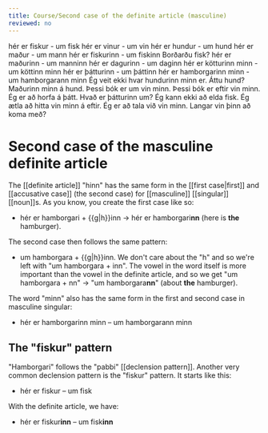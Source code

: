 ```yaml
---
title: Course/Second case of the definite article (masculine)
reviewed: no
---
```

<vocabulary>
hér er fiskur - um fisk
hér er vinur - um vin
hér er hundur - um hund
hér er maður - um mann
hér er fiskurinn - um fiskinn
Borðarðu fisk?
hér er maðurinn - um manninn
hér er dagurinn - um daginn
hér er kötturinn minn - um köttinn minn
hér er þátturinn - um þáttinn
hér er hamborgarinn minn - um hamborgarann minn
<!-- Köttinn minn langar að borða hamborgarann minn. -->
Ég veit ekki hvar hundurinn minn er.
Áttu hund?
Maðurinn minn á hund.
Þessi bók er um vin minn.
Þessi bók er eftir vin minn.
Ég er að horfa á þátt.
Hvað er þátturinn um?
Ég kann ekki að elda fisk.
Ég ætla að hitta vin minn á eftir.
Ég er að tala við vin minn.
Langar vin þinn að koma með?
</vocabulary>

# Second case of the masculine definite article

The [[definite article]] "hinn" has the same form in the [[first case|first]] and [[accusative case]] (the second case) for [[masculine]] [[singular]] [[noun]]s. As you know, you create the first case like so:
* hér er hamborgari + {{g|h}}inn -> hér er hamborgari**nn** (here is **the** hamburger).

The second case then follows the same pattern:
* um hamborgara + {{g|h}}inn. We don't care about the "h" and so we're left with "um hamborgara + inn". The vowel in the word itself is more important than the vowel in the definite article, and so we get "um hamborgara + nn" -> "um hamborgara**nn**" (about **the** hamburger).

The word "minn" also has the same form in the first and second case in masculine singular:
* hér er hamborgarinn minn – um hamborgarann minn

## The "fiskur" pattern

"Hamborgari" follows the "pabbi" [[declension pattern]].
Another very common declension pattern is the "fiskur" pattern. It starts like this:
* hér er fiskur – um fisk

With the definite article, we have:
* hér er fiskur**inn** – um fisk**inn**
